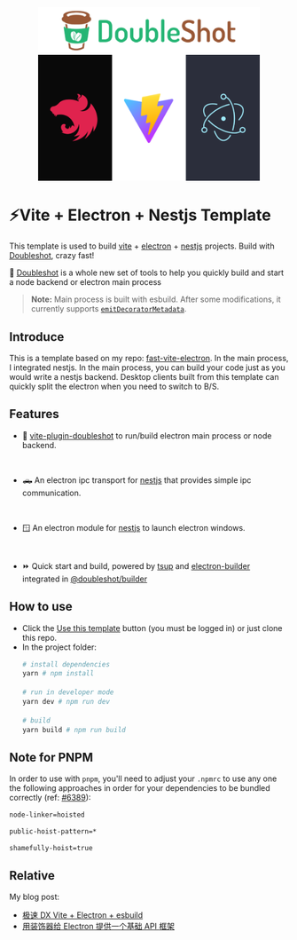<p align="center">
    <img width="400" src="./logo.png" alt="logo">
</p>

# ⚡Vite + Electron + Nestjs Template

This template is used to build [vite](https://vitejs.dev/) + [electron](https://www.electronjs.org/) + [nestjs](https://nestjs.com/) projects. Build with [Doubleshot](https://github.com/Doubleshotjs/doubleshot), crazy fast!

🎉 [Doubleshot](https://github.com/Doubleshotjs/doubleshot) is a whole new set of tools to help you quickly build and start a node backend or electron main process

> **Note:** Main process is built with esbuild. After some modifications, it currently supports [`emitDecoratorMetadata`](https://www.typescriptlang.org/tsconfig#emitDecoratorMetadata).

## Introduce
This is a template based on my repo: [fast-vite-electron](https://github.com/ArcherGu/fast-vite-electron). In the main process, I integrated nestjs. In the main process, you can build your code just as you would write a nestjs backend. Desktop clients built from this template can quickly split the electron when you need to switch to B/S.

## Features

- 🔨 [vite-plugin-doubleshot](https://github.com/archergu/doubleshot/tree/main/packages/plugin-vite#readme) to run/build electron main process or node backend.
<br>

- 🛻 An electron ipc transport for [nestjs](https://nestjs.com/) that provides simple ipc communication.
<br>

- 🪟 An electron module for [nestjs](https://nestjs.com/) to launch electron windows.
<br>

- ⏩ Quick start and build, powered by [tsup](https://tsup.egoist.sh/) and [electron-builder](https://www.electron.build/) integrated in [@doubleshot/builder](https://github.com/Doubleshotjs/doubleshot/tree/main/packages/builder)

## How to use

- Click the [Use this template](https://github.com/ArcherGu/fast-vite-electron/generate) button (you must be logged in) or just clone this repo.
- In the project folder: 
  ```bash
  # install dependencies
  yarn # npm install

  # run in developer mode
  yarn dev # npm run dev

  # build
  yarn build # npm run build
  ```

## Note for PNPM

In order to use with `pnpm`, you'll need to adjust your `.npmrc` to use any one the following approaches in order for your dependencies to be bundled correctly (ref: [#6389](https://github.com/electron-userland/electron-builder/issues/6289#issuecomment-1042620422)):
```
node-linker=hoisted
```
```
public-hoist-pattern=*
```
```
shamefully-hoist=true
```

## Relative

My blog post:

- [极速 DX Vite + Electron + esbuild](https://archergu.me/posts/vite-electron-esbuild)
- [用装饰器给 Electron 提供一个基础 API 框架](https://archergu.me/posts/electron-decorators)